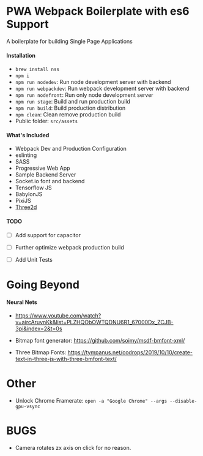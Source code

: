 # PWA Webpack Boilerplate with es6 Support

A boilerplate for building Single Page Applications

#### Installation
- `brew install nss`
- `npm i`
- `npm run nodedev`: Run node development server with backend
- `npm run webpackdev`: Run webpack development server with backend
- `npm run nodefront`: Run only node development server
- `npm run stage`: Build and run production build
- `npm run build`: Build production distribution
- `npm clean`: Clean remove production build
- Public folder: `src/assets`

#### What's Included
- Webpack Dev and Production Configuration
- eslinting
- SASS
- Progressive Web App
- Sample Backend Server
- Socket.io font and backend
- Tensorflow JS
- BabylonJS
- PixiJS
- [Three2d](src/scripts/three2d/README.md)

#### TODO
- [ ] Add support for capacitor
- [ ] Further optimize webpack production build
- [ ] Add Unit Tests


# Going Beyond

#### Neural Nets
- https://www.youtube.com/watch?v=aircAruvnKk&list=PLZHQObOWTQDNU6R1_67000Dx_ZCJB-3pi&index=2&t=0s

- Bitmap font generator: https://github.com/soimy/msdf-bmfont-xml/
- Three Bitmap Fonts: https://tympanus.net/codrops/2019/10/10/create-text-in-three-js-with-three-bmfont-text/

# Other
- Unlock Chrome Framerate: `open -a "Google Chrome" --args --disable-gpu-vsync`


# BUGS
- Camera rotates zx axis on click for no reason.